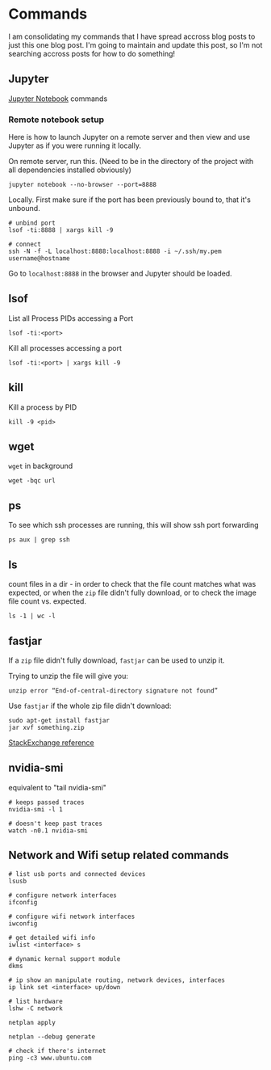 # Commands

I am consolidating my commands that I have spread accross blog posts to just this one blog post. I'm going to maintain and update this post, so I'm not searching accross posts for how to do something!

## Jupyter

[Jupyter Notebook](https://jupyter.org/) commands

### Remote notebook setup

Here is how to launch Jupyter on a remote server and then view and use Jupyter as if you were running it locally.

On remote server, run this. (Need to be in the directory of the project with all dependencies installed obviously)

```
jupyter notebook --no-browser --port=8888
```

Locally. First make sure if the port has been previously bound to, that it's unbound.

```
# unbind port
lsof -ti:8888 | xargs kill -9

# connect
ssh -N -f -L localhost:8888:localhost:8888 -i ~/.ssh/my.pem  username@hostname
```

Go to `localhost:8888` in the browser and Jupyter should be loaded.

## lsof

List all Process PIDs accessing a Port

```
lsof -ti:<port>
```

Kill all processes accessing a port

```
lsof -ti:<port> | xargs kill -9
```

## kill

Kill a process by PID

```
kill -9 <pid>
```

## wget

`wget` in background

```
wget -bqc url
```

## ps

To see which ssh processes are running, this will show ssh port forwarding

```
ps aux | grep ssh
```

## ls

count files in a dir - in order to check that the file count matches what was expected, or when the `zip` file didn't fully download, or to check the image file count vs. expected.

```
ls -1 | wc -l
```

## fastjar

If a `zip` file didn't fully download, `fastjar` can be used to unzip it.

Trying to unzip the file will give you:

```
unzip error “End-of-central-directory signature not found”
```

Use `fastjar` if the whole zip file didn't download:

```
sudo apt-get install fastjar
jar xvf something.zip
```

[StackExchange reference](https://askubuntu.com/questions/54904/unzip-error-end-of-central-directory-signature-not-found)

## nvidia-smi

equivalent to "tail nvidia-smi"

```
# keeps passed traces
nvidia-smi -l 1

# doesn't keep past traces
watch -n0.1 nvidia-smi
```

## Network and Wifi setup related commands


```
# list usb ports and connected devices
lsusb

# configure network interfaces
ifconfig

# configure wifi network interfaces
iwconfig

# get detailed wifi info
iwlist <interface> s

# dynamic kernal support module
dkms

# ip show an manipulate routing, network devices, interfaces
ip link set <interface> up/down

# list hardware
lshw -C network

netplan apply

netplan --debug generate

# check if there's internet
ping -c3 www.ubuntu.com
```
